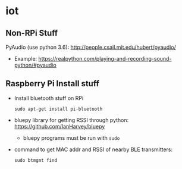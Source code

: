 # iot

## Non-RPi Stuff
PyAudio (use python 3.6): http://people.csail.mit.edu/hubert/pyaudio/
- Example: https://realpython.com/playing-and-recording-sound-python/#pyaudio
## Raspberry Pi Install stuff
- Install bluetooth stuff on RPi 
  ```
  sudo apt-get install pi-bluetooth 
  ```
- bluepy library for getting RSSI through python: https://github.com/IanHarvey/bluepy
  - bluepy programs must be run with ```sudo```

- command to get MAC addr and RSSI of nearby BLE transmitters:
  ```
  sudo btmgmt find
  ```

